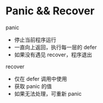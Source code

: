 # Panic && Recover

panic

- 停止当前程序运行
- 一直向上返回，执行每一层的 defer
- 如果没有遇见 recover，程序退出

recover

- 仅在 defer 调用中使用
- 获取 panic 的值
- 如果无法处理，可重新 panic